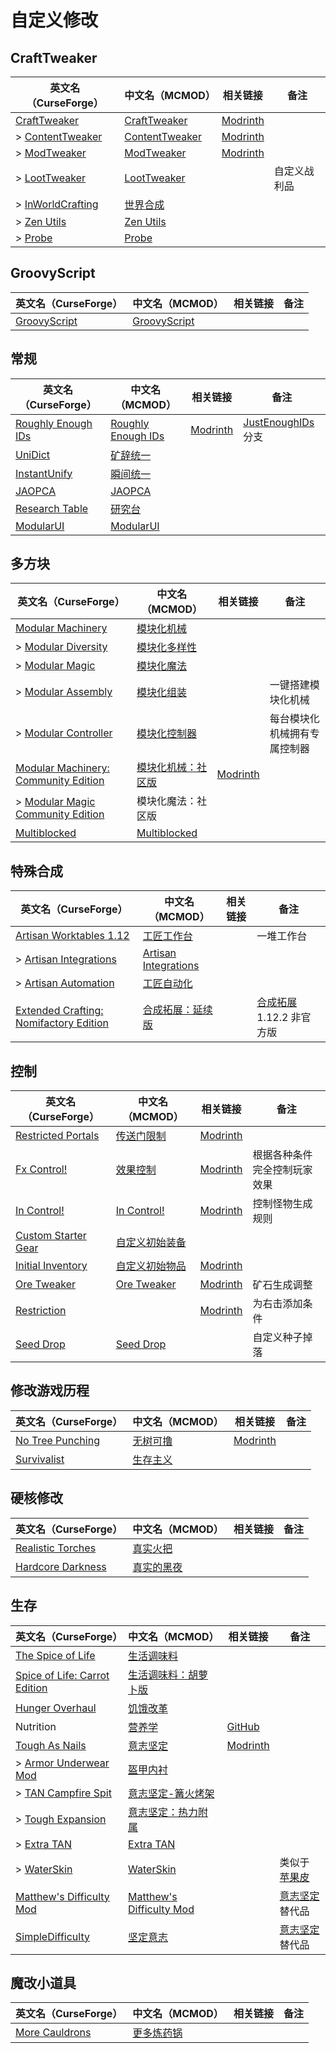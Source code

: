 # 自定义修改

## CraftTweaker

| 英文名（CurseForge）                                                              | 中文名（MCMOD）                                        | 相关链接                                            | 备注         |
| --------------------------------------------------------------------------------- | ------------------------------------------------------ | --------------------------------------------------- | ------------ |
| [CraftTweaker](https://www.curseforge.com/minecraft/mc-mods/crafttweaker)         | [CraftTweaker](https://www.mcmod.cn/class/669.html)    | [Modrinth](https://modrinth.com/mod/crafttweaker)   |              |
| > [ContentTweaker](https://www.curseforge.com/minecraft/mc-mods/contenttweaker)   | [ContentTweaker](https://www.mcmod.cn/class/1497.html) | [Modrinth](https://modrinth.com/mod/contenttweaker) |              |
| > [ModTweaker](https://www.curseforge.com/minecraft/mc-mods/modtweaker)           | [ModTweaker](https://www.mcmod.cn/class/448.html)      | [Modrinth](https://modrinth.com/mod/modtweaker)     |              |
| > [LootTweaker](https://www.curseforge.com/minecraft/mc-mods/loottweaker)         | [LootTweaker](https://www.mcmod.cn/class/2304.html)    |                                                     | 自定义战利品 |
| > [InWorldCrafting](https://www.curseforge.com/minecraft/mc-mods/inworldcrafting) | [世界合成](https://www.mcmod.cn/class/1916.html)       |                                                     |              |
| > [Zen Utils](https://www.curseforge.com/minecraft/mc-mods/zenutil)               | [Zen Utils](https://www.mcmod.cn/class/2919.html)      |                                                     |              |
| > [Probe](https://www.curseforge.com/minecraft/mc-mods/probe)                     | [Probe](https://www.mcmod.cn/class/2782.html)          |                                                     |              |

## GroovyScript

| 英文名（CurseForge）                                                      | 中文名（MCMOD）                                      | 相关链接 | 备注 |
| ------------------------------------------------------------------------- | ---------------------------------------------------- | -------- | ---- |
| [GroovyScript](https://www.curseforge.com/minecraft/mc-mods/groovyscript) | [GroovyScript](https://www.mcmod.cn/class/7939.html) |          |      |

## 常规

| 英文名（CurseForge）                                                          | 中文名（MCMOD）                                            | 相关链接                                  | 备注                                                       |
| ----------------------------------------------------------------------------- | ---------------------------------------------------------- | ----------------------------------------- | ---------------------------------------------------------- |
| [Roughly Enough IDs](https://www.curseforge.com/minecraft/mc-mods/reid)       | [Roughly Enough IDs](https://www.mcmod.cn/class/8659.html) | [Modrinth](https://modrinth.com/mod/reid) | [JustEnoughIDs](https://www.mcmod.cn/class/1389.html) 分支 |
| [UniDict](https://www.curseforge.com/minecraft/mc-mods/unidict)               | [矿辞统一](https://www.mcmod.cn/class/479.html)            |                                           |                                                            |
| [InstantUnify](https://www.curseforge.com/minecraft/mc-mods/instantunify)     | [瞬间统一](https://www.mcmod.cn/class/1284.html)           |                                           |                                                            |
| [JAOPCA](https://www.curseforge.com/minecraft/mc-mods/jaopca)                 | [JAOPCA](https://www.mcmod.cn/class/878.html)              |                                           |                                                            |
| [Research Table](https://www.curseforge.com/minecraft/mc-mods/research-table) | [研究台](https://www.mcmod.cn/class/3304.html)             |                                           |                                                            |
| [ModularUI](https://www.curseforge.com/minecraft/mc-mods/modularui)           | [ModularUI](https://www.mcmod.cn/class/7852.html)          |                                           |                                                            |

## 多方块

| 英文名（CurseForge）                                                                                                    | 中文名（MCMOD）                                            | 相关链接                                                                | 备注                         |
| ----------------------------------------------------------------------------------------------------------------------- | ---------------------------------------------------------- | ----------------------------------------------------------------------- | ---------------------------- |
| [Modular Machinery](https://www.curseforge.com/minecraft/mc-mods/modular-machinery)                                     | [模块化机械](https://www.mcmod.cn/class/1288.html)         |                                                                         |                              |
| > [Modular Diversity](https://www.curseforge.com/minecraft/mc-mods/modular-diversity)                                   | [模块化多样性](https://www.mcmod.cn/class/2034.html)       |                                                                         |                              |
| > [Modular Magic](https://www.curseforge.com/minecraft/mc-mods/modular-magic)                                           | [模块化魔法](https://www.mcmod.cn/class/2036.html)         |                                                                         |                              |
| > [Modular Assembly](https://www.curseforge.com/minecraft/mc-mods/modular-assembly)                                     | [模块化组装](https://www.mcmod.cn/class/5210.html)         |                                                                         | 一键搭建模块化机械           |
| > [Modular Controller](https://www.curseforge.com/minecraft/mc-mods/modular-controller)                                 | [模块化控制器](https://www.mcmod.cn/class/4699.html)       |                                                                         | 每台模块化机械拥有专属控制器 |
| [Modular Machinery: Community Edition](https://www.curseforge.com/minecraft/mc-mods/modularmachinery-community-edition) | [模块化机械：社区版](https://www.mcmod.cn/class/8902.html) | [Modrinth](https://modrinth.com/mod/modularmachinery-community-edition) |                              |
| > [Modular Magic Community Edition](https://www.curseforge.com/minecraft/mc-mods/modular-magic-domi-edition)            | 模块化魔法：社区版                                         |                                                                         |                              |
| [Multiblocked](https://www.curseforge.com/minecraft/mc-mods/multiblocked)                                               | [Multiblocked](https://www.mcmod.cn/class/6191.html)       |                                                                         |                              |

## 特殊合成

| 英文名（CurseForge）                                                                                                         | 中文名（MCMOD）                                              | 相关链接 | 备注                                                             |
| ---------------------------------------------------------------------------------------------------------------------------- | ------------------------------------------------------------ | -------- | ---------------------------------------------------------------- |
| [Artisan Worktables 1.12](https://www.curseforge.com/minecraft/mc-mods/artisan-worktables)                                   | [工匠工作台](https://www.mcmod.cn/class/1559.html)           |          | 一堆工作台                                                       |
| > [Artisan Integrations](https://www.curseforge.com/minecraft/mc-mods/artisan-integrations)                                  | [Artisan Integrations](https://www.mcmod.cn/class/7515.html) |          |                                                                  |
| > [Artisan Automation](https://www.curseforge.com/minecraft/mc-mods/artisan-automation)                                      | [工匠自动化](https://www.mcmod.cn/class/5925.html)           |          |                                                                  |
| [Extended Crafting: Nomifactory Edition](https://www.curseforge.com/minecraft/mc-mods/extended-crafting-nomifactory-edition) | [合成拓展：延续版](https://www.mcmod.cn/class/11801.html)    |          | [合成拓展](https://www.mcmod.cn/class/1602.html) 1.12.2 非官方版 |

## 控制

| 英文名（CurseForge）                                                                    | 中文名（MCMOD）                                        | 相关链接                                                | 备注                         |
| --------------------------------------------------------------------------------------- | ------------------------------------------------------ | ------------------------------------------------------- | ---------------------------- |
| [Restricted Portals](https://www.curseforge.com/minecraft/mc-mods/restricted-portals)   | [传送门限制](https://www.mcmod.cn/class/1911.html)     | [Modrinth](https://modrinth.com/mod/restricted-portals) |                              |
| [Fx Control!](https://www.curseforge.com/minecraft/mc-mods/fx-control)                  | [效果控制](https://www.mcmod.cn/class/4942.html)       | [Modrinth](https://modrinth.com/mod/fx-control)         | 根据各种条件完全控制玩家效果 |
| [In Control!](https://www.curseforge.com/minecraft/mc-mods/in-control)                  | [In Control!](https://www.mcmod.cn/class/3826.html)    | [Modrinth](https://modrinth.com/mod/in-control)         | 控制怪物生成规则             |
| [Custom Starter Gear](https://www.curseforge.com/minecraft/mc-mods/custom-starter-gear) | [自定义初始装备](https://www.mcmod.cn/class/1918.html) |                                                         |                              |
| [Initial Inventory](https://www.curseforge.com/minecraft/mc-mods/initial-inventory)     | [自定义初始物品](https://www.mcmod.cn/class/1510.html) | [Modrinth](https://modrinth.com/mod/initial-inventory)  |                              |
| [Ore Tweaker](https://www.curseforge.com/minecraft/mc-mods/ore-tweaker)                 | [Ore Tweaker](https://www.mcmod.cn/class/4479.html)    | [Modrinth](https://modrinth.com/mod/ore-tweaker)        | 矿石生成调整                 |
| [Restriction](https://www.curseforge.com/minecraft/mc-mods/restriction)                 |                                                        | [Modrinth](https://modrinth.com/mod/restrictions)       | 为右击添加条件               |
| [Seed Drop](https://www.curseforge.com/minecraft/mc-mods/seed-drop)                     | [Seed Drop](https://www.mcmod.cn/class/7549.html)      |                                                         | 自定义种子掉落               |

## 修改游戏历程

| 英文名（CurseForge）                                                              | 中文名（MCMOD）                                  | 相关链接                                              | 备注 |
| --------------------------------------------------------------------------------- | ------------------------------------------------ | ----------------------------------------------------- | ---- |
| [No Tree Punching](https://www.curseforge.com/minecraft/mc-mods/no-tree-punching) | [无树可撸](https://www.mcmod.cn/class/2138.html) | [Modrinth](https://modrinth.com/mod/no-tree-punching) |      |
| [Survivalist](https://www.curseforge.com/minecraft/mc-mods/survivalist)           | [生存主义](https://www.mcmod.cn/class/862.html)  |                                                       |      |

## 硬核修改

| 英文名（CurseForge）                                                                | 中文名（MCMOD）                                    | 相关链接 | 备注 |
| ----------------------------------------------------------------------------------- | -------------------------------------------------- | -------- | ---- |
| [Realistic Torches](https://www.curseforge.com/minecraft/mc-mods/realistic-torches) | [真实火把](https://www.mcmod.cn/class/2955.html)   |          |      |
| [Hardcore Darkness](https://www.curseforge.com/minecraft/mc-mods/hardcore-darkness) | [真实的黑夜](https://www.mcmod.cn/class/1667.html) |          |      |

## 生存

| 英文名（CurseForge）                                                                                       | 中文名（MCMOD）                                                  | 相关链接                                            | 备注                                                   |
| ---------------------------------------------------------------------------------------------------------- | ---------------------------------------------------------------- | --------------------------------------------------- | ------------------------------------------------------ |
| [The Spice of Life](https://www.curseforge.com/minecraft/mc-mods/the-spice-of-life)                        | [生活调味料](https://www.mcmod.cn/class/404.html)                |                                                     |                                                        |
| [Spice of Life: Carrot Edition](https://www.curseforge.com/minecraft/mc-mods/spice-of-life-carrot-edition) | [生活调味料：胡萝卜版](https://www.mcmod.cn/class/1836.html)     |                                                     |                                                        |
| [Hunger Overhaul](https://www.curseforge.com/minecraft/mc-mods/hunger-overhaul)                            | [饥饿改革](https://www.mcmod.cn/class/458.html)                  |                                                     |                                                        |
| Nutrition                                                                                                  | [营养学](https://www.mcmod.cn/class/1271.html)                   | [GitHub](https://github.com/WesCook/Nutrition)      |                                                        |
| [Tough As Nails](https://www.curseforge.com/minecraft/mc-mods/tough-as-nails)                              | [意志坚定](https://www.mcmod.cn/class/531.html)                  | [Modrinth](https://modrinth.com/mod/tough-as-nails) |                                                        |
| > [Armor Underwear Mod](https://www.curseforge.com/minecraft/mc-mods/armor-underwear-mod)                  | [盔甲内衬](https://www.mcmod.cn/class/1992.html)                 |                                                     |                                                        |
| > [TAN Campfire Spit](https://www.curseforge.com/minecraft/mc-mods/tan-campfire-spit)                      | [意志坚定-篝火烤架](https://www.mcmod.cn/class/848.html)         |                                                     |                                                        |
| > [Tough Expansion](https://www.curseforge.com/minecraft/mc-mods/tough-expansion)                          | [意志坚定：热力附属](https://www.mcmod.cn/class/1221.html)       |                                                     |                                                        |
| > [Extra TAN](https://www.curseforge.com/minecraft/mc-mods/extra-tan)                                      | [Extra TAN](https://www.mcmod.cn/class/10043.html)               |                                                     |                                                        |
| > [WaterSkin](https://www.curseforge.com/minecraft/mc-mods/waterskin)                                      | [WaterSkin](https://www.mcmod.cn/class/6467.html)                |                                                     | 类似于 [苹果皮](https://www.mcmod.cn/class/744.html)   |
| [Matthew's Difficulty Mod](https://www.curseforge.com/minecraft/mc-mods/matthews-difficulty-mod)           | [Matthew's Difficulty Mod](https://www.mcmod.cn/class/2403.html) |                                                     | [意志坚定](https://www.mcmod.cn/class/531.html) 替代品 |
| [SimpleDifficulty](https://www.curseforge.com/minecraft/mc-mods/simpledifficulty)                          | [坚定意志](https://www.mcmod.cn/class/2805.html)                 |                                                     | [意志坚定](https://www.mcmod.cn/class/531.html) 替代品 |

## 魔改小道具

| 英文名（CurseForge）                                                          | 中文名（MCMOD）                                    | 相关链接 | 备注 |
| ----------------------------------------------------------------------------- | -------------------------------------------------- | -------- | ---- |
| [More Cauldrons](https://www.curseforge.com/minecraft/mc-mods/more-cauldrons) | [更多炼药锅](https://www.mcmod.cn/class/2223.html) |          |      |

